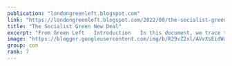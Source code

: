 ```yaml
---
publication: "londongreenleft.blogspot.com"
link: "https://londongreenleft.blogspot.com/2022/09/the-socialist-green-new-deal.html"
title: "The Socialist Green New Deal"
excerpt: "From Green Left   Introduction   In this document, we trace the development of a Green Socialist New Deal (GSND) from its origins in the ‘Ne..."
image: "https://blogger.googleusercontent.com/img/b/R29vZ2xl/AVvXsEidWaivX_N-1jr_l4k__oZUKMOaGrWWNV_nGlt-8JsAXMgSCtJT7WyDJJkvvcSLe6gd0BB4X5RvcDtsv7ZWm0ZG_0Oor5O3m3HN3jpbNH5sbjzLtk7lJtifx7JiPowM8Me4h8WZe4zqQ8C0O6oSmBN5yetgp1LwnTZXgugcx9ZmwzaxqWsIRR3A21bm/w1200-h630-p-k-no-nu/Green%20Left10.png"
group: con
rank: 7
---
```

